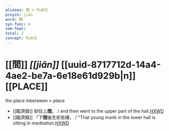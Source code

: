 ```yaml
---
aliases: 間 n PLACE
pinyin: jiān
word: 間
syn-func: n
sem-feat: 
total: 2
concept: PLACE 
---
```

# [[間]] *[[jiān]]*  [[uuid-8717712d-14a4-4ae2-be7a-6e18e61d929b|n]] [[PLACE]]
the place inbetween > place
 - [[臨濟錄]] 却往上**間**， / and then went to the upper part of the hall.[HXWD](https://hxwd.org/textview.html?location=KR6q0053_T_001-0505b.4)
 - [[臨濟錄]] 「下**間**後生却坐禪， / "That young monk in the lower hall is sitting in meditation.[HXWD](https://hxwd.org/textview.html?location=KR6q0053_T_001-0505b.6)
